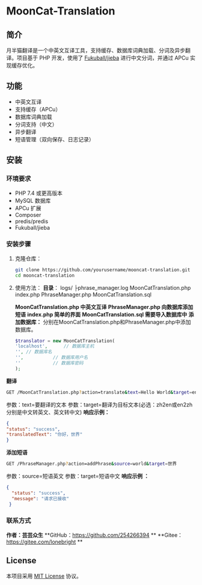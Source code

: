 # MoonCat-Translation

## 简介
月半猫翻译是一个中英文互译工具，支持缓存、数据库词典加载、分词及异步翻译。项目基于 PHP 开发，使用了 [Fukuball/jieba](https://github.com/Fukuball/jieba-php) 进行中文分词，并通过 APCu 实现缓存优化。

## 功能
- 中英文互译
- 支持缓存（APCu）
- 数据库词典加载
- 分词支持（中文）
- 异步翻译
- 短语管理（双向保存、日志记录）

## 安装

### 环境要求
- PHP 7.4 或更高版本
- MySQL 数据库
- APCu 扩展
- Composer
- predis/predis
- Fukuball/jieba

### 安装步骤
1. 克隆仓库：
   ```bash
   git clone https://github.com/yourusername/mooncat-translation.git
   cd mooncat-translation
   ```
2. 使用方法：
**目录**：
logs/
├phrase_manager.log
MoonCatTranslation.php
index.php
PhraseManager.php
MoonCatTranslation.sql

   **MoonCatTranslation.php 中英文互译**
   **PhraseManager.php 向数据库添加短语**
   **index.php 简单的界面**
   **MoonCatTranslation.sql 需要导入数据库中**
   **添加数据库：** 分别在MoonCatTranslation.php和PhraseManager.php中添加数据库。
   ```php
   $translator = new MoonCatTranslation(
   'localhost',      // 数据库主机
   '', // 数据库名
   '',           // 数据库用户名
   ''            // 数据库密码
   );
   ```
**翻译**
   ```bash
   GET /MoonCatTranslation.php?action=translate&text=Hello World&target=en2zh
   ```
  参数：text=要翻译的文本
  参数：target=翻译为目标文本(必选：zh2en或en2zh 分别是中文转英文、英文转中文)
  **响应示例：**
  ```json
  {
  "status": "success",
  "translatedText": "你好，世界"
  }
  ```
**添加短语**
  ```bash
  GET /PhraseManager.php?action=addPhrase&source=world&target=世界
  ```
  参数：source=短语英文
  参数：target=短语中文
  **响应示例 ：**
  ```json
  {
    "status": "success",
    "message": "请求已接收"
   }
  ```
  
  ### 联系方式
  **作者：芸芸众生**
  **GitHub：https://github.com/254266394 **
  **Gitee：https://gitee.com/lonebright **

  ## License
   本项目采用 [MIT License](LICENSE) 协议。

